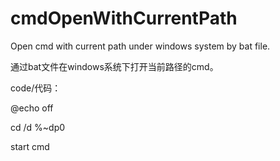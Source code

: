# cmdOpenWithCurrentPath
Open cmd with current path under windows system by bat file. 

通过bat文件在windows系统下打开当前路径的cmd。


code/代码：

@echo off

cd /d %~dp0

start cmd


